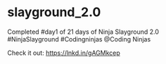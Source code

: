 # slayground_2.0

Completed #day1 of 21 days of Ninja Slayground 2.0 <br />
#NinjaSlayground #Codingninjas @Coding Ninjas <br />

Check it out: https://lnkd.in/gAGMkcep <br />

